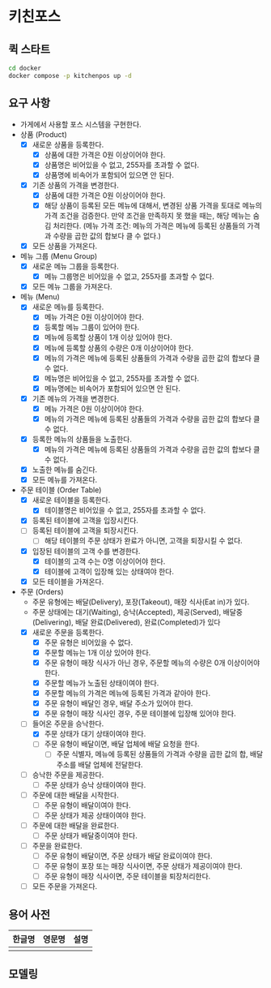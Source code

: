 # 키친포스

## 퀵 스타트

```sh
cd docker
docker compose -p kitchenpos up -d
```

## 요구 사항

- 가게에서 사용할 포스 시스템을 구현한다.
- 상품 (Product)
  - [X] 새로운 상품을 등록한다.
    - [X] 상품에 대한 가격은 0원 이상이어야 한다.
    - [X] 상품명은 비어있을 수 없고, 255자를 초과할 수 없다.
    - [X] 상품명에 비속어가 포함되어 있으면 안 된다.
  - [X] 기존 상품의 가격을 변경한다.
    - [X] 상품에 대한 가격은 0원 이상이어야 한다.
    - [X] 해당 상품이 등록된 모든 메뉴에 대해서, 변경된 상품 가격을 토대로 메뉴의 가격 조건을 검증한다. 만약 조건을 만족하지 못 했을 때는, 해당 메뉴는 숨김 처리한다.
      (메뉴 가격 조건: 메뉴의 가격은 메뉴에 등록된 상품들의 가격과 수량을 곱한 값의 합보다 클 수 없다.)
  - [X] 모든 상품을 가져온다.
- 메뉴 그룹 (Menu Group)
  - [X] 새로운 메뉴 그룹을 등록한다.
    - [X] 메뉴 그룹명은 비어있을 수 없고, 255자를 초과할 수 없다.
  - [X] 모든 메뉴 그룹을 가져온다.
- 메뉴 (Menu)
  - [X] 새로운 메뉴를 등록한다.
    - [X] 메뉴 가격은 0원 이상이어야 한다.
    - [X] 등록할 메뉴 그룹이 있어야 한다.
    - [X] 메뉴에 등록할 상품이 1개 이상 있어야 한다.
    - [X] 메뉴에 등록할 상품의 수량은 0개 이상이어야 한다.
    - [X] 메뉴의 가격은 메뉴에 등록된 상품들의 가격과 수량을 곱한 값의 합보다 클 수 없다.
    - [X] 메뉴명은 비어있을 수 없고, 255자를 초과할 수 없다.
    - [X] 메뉴명에는 비속어가 포함되어 있으면 안 된다.
  - [X] 기존 메뉴의 가격을 변경한다.
    - [X] 메뉴 가격은 0원 이상이어야 한다.
    - [X] 메뉴의 가격은 메뉴에 등록된 상품들의 가격과 수량을 곱한 값의 합보다 클 수 없다.
  - [X] 등록한 메뉴의 상품들을 노출한다.
    - [X] 메뉴의 가격은 메뉴에 등록된 상품들의 가격과 수량을 곱한 값의 합보다 클 수 없다.
  - [X] 노출한 메뉴를 숨긴다.
  - [X] 모든 메뉴를 가져온다.
- 주문 테이블 (Order Table)
  - [X] 새로운 테이블을 등록한다.
    - [X] 테이블명은 비어있을 수 없고, 255자를 초과할 수 없다.
  - [X] 등록된 테이블에 고객을 입장시킨다.
  - [ ] 등록된 테이블에 고객을 퇴장시킨다.
    - [ ] 해당 테이블의 주문 상태가 완료가 아니면, 고객을 퇴장시킬 수 없다.
  - [X] 입장된 테이블의 고객 수를 변경한다.
    - [X] 테이블의 고객 수는 0명 이상이어야 한다.
    - [X] 테이블에 고객이 입장해 있는 상태여야 한다.
  - [X] 모든 테이블을 가져온다.
- 주문 (Orders)
  - 주문 유형에는 배달(Delivery), 포장(Takeout), 매장 식사(Eat in)가 있다.
  - 주문 상태에는 대기(Waiting), 승낙(Accepted), 제공(Served), 배달중(Delivering), 배달 완료(Delivered), 완료(Completed)가 있다
  - [X] 새로운 주문을 등록한다.
    - [X] 주문 유형은 비어있을 수 없다.
    - [X] 주문할 메뉴는 1개 이상 있어야 한다.
    - [X] 주문 유형이 매장 식사가 아닌 경우, 주문할 메뉴의 수량은 0개 이상이어야 한다.
    - [X] 주문할 메뉴가 노출된 상태이여야 한다.
    - [X] 주문할 메뉴의 가격은 메뉴에 등록된 가격과 같아야 한다.
    - [X] 주문 유형이 배달인 경우, 배달 주소가 있어야 한다.
    - [X] 주문 유형이 매장 식사인 경우, 주문 테이블에 입장해 있어야 한다.
  - [ ] 들어온 주문을 승낙한다.
    - [X] 주문 상태가 대기 상태이여야 한다.
    - [ ] 주문 유형이 배달이면, 배달 업체에 배달 요청을 한다.
      - [ ] 주문 식별자, 메뉴에 등록된 상품들의 가격과 수량을 곱한 값의 합, 배달 주소를 배달 업체에 전달한다.
  - [ ] 승낙한 주문을 제공한다.
    - [ ] 주문 상태가 승낙 상태이여야 한다.
  - [ ] 주문에 대한 배달을 시작한다.
    - [ ] 주문 유형이 배달이여야 한다.
    - [ ] 주문 상태가 제공 상태이여야 한다.
  - [ ] 주문에 대한 배달을 완료한다.
    - [ ] 주문 상태가 배달중이여야 한다.
  - [ ] 주문을 완료한다.
    - [ ] 주문 유형이 배달이면, 주문 상태가 배달 완료이여야 한다.
    - [ ] 주문 유형이 포장 또는 매장 식사이면, 주문 상태가 제공이여야 한다.
    - [ ] 주문 유형이 매장 식사이면, 주문 테이블을 퇴장처리한다.
  - [ ] 모든 주문을 가져온다.

## 용어 사전

| 한글명 | 영문명 | 설명 |
| --- | --- | --- |
|  |  |  |

## 모델링
